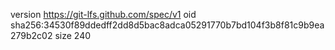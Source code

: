 version https://git-lfs.github.com/spec/v1
oid sha256:34530f89ddedff2dd8d5bac8adca05291770b7bd104f3b8f81c9b9ea279b2c02
size 240

